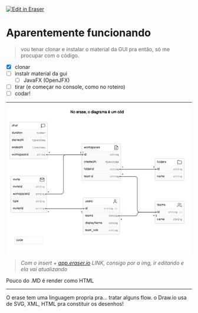 <p><a target="_blank" href="https://app.eraser.io/workspace/PEQQ91QNfUeVDsmeXmHm" id="edit-in-eraser-github-link"><img alt="Edit in Eraser" src="https://firebasestorage.googleapis.com/v0/b/second-petal-295822.appspot.com/o/images%2Fgithub%2FOpen%20in%20Eraser.svg?alt=media&amp;token=968381c8-a7e7-472a-8ed6-4a6626da5501"></a></p>

# Aparentemente funcionando
>   vou tenar clonar e instalar o material da GUI pra então, só me procupar com o código.  

- [x] clonar
- [ ] instalr material da gui
    - [ ] JavaFX (OpenJFX)
- [ ] tirar (e começar no console, como no roteiro)
- [ ] codar!
---

![Figure 1](/.eraser/PEQQ91QNfUeVDsmeXmHm___ibsr7NFOmZXGn92bwac608CiSpo2___---figure---JBUdtqXuc1CwpF0OGt7qr---figure---EoJEKHR0pPdZ5BhRRCUEiQ.png "Figure 1")

> *Com o insert + [﻿app.eraser.io](https://app.eraser.io/) LINK, consigo por a img, ir editando e ela vai atualizando*

<!--não esquecer de espandir a figura-->

Pouco do .MD é render como HTML

---
O erase tem uma linguagem propria pra... tratar alguns flow.
o Draw.io usa de SVG, XML, HTML pra constituir os desenhos!



<!--- Eraser file: https://app.eraser.io/workspace/PEQQ91QNfUeVDsmeXmHm --->
